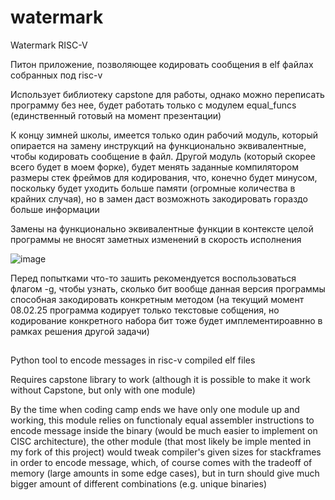 # watermark
Watermark RISC-V

Питон приложение, позволяющее кодировать сообщения в elf файлах собранных под risc-v


Использует библиотеку capstone для работы, однако можно переписать программу без нее, будет работать только с модулем equal_funcs (единственный готовый
на момент презентации)

К концу зимней школы, имеется только один рабочий модуль, который опирается на замену инструкций на функционально эквивалентные, чтобы кодировать сообщение
в файл. Другой модуль (который скорее всего будет в моем форке), будет менять заданные компилятором размеры стек фреймов для кодирования, что, конечно 
будет минусом, поскольку будет уходить больше памяти (огромные количества в крайних случая), но в замен даст возможноть закодировать гораздо больше информации


Замены на функционально эквивалентные функции в контексте целой программы не вносят заметных изменений в скорость исполнения

![image](https://i.imgur.com/QVnxOlj.png)



Перед попытками что-то зашить рекомендуется воспользоваться флагом -g, чтобы узнать, сколько бит вообще данная версия программы способная закодировать
конкретным методом (на текущий момент 08.02.25 программа кодирует только текстовые собщения, но кодирование конкретного набора бит тоже будет имплементироавнно
в рамках решения другой задачи)

##
Python tool to encode messages in risc-v compiled elf files


Requires capstone library to work (although it is possible to make it work without Capstone, but only with one module)


By the time when coding camp ends we have only one module up and working, this module relies on functionaly equal assembler instructions
to encode message inside the binary (would be much easier to implement on CISC architecture), the other module (that most likely be imple
mented in my fork of this project) would tweak compiler's given sizes for stackframes in order to encode message, which, of course comes
with the tradeoff of memory (large amounts in some edge cases), but in turn should give much bigger amount of different combinations 
(e.g. unique binaries)
